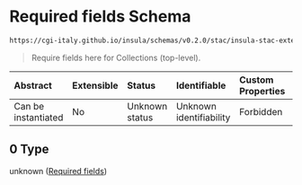 # Required fields Schema

```txt
https://cgi-italy.github.io/insula/schemas/v0.2.0/stac/insula-stac-extension.schema.json#/oneOf/0/anyOf/0/allOf/0
```



> Require fields here for Collections (top-level).

| Abstract            | Extensible | Status         | Identifiable            | Custom Properties | Additional Properties | Access Restrictions | Defined In                                                                                                   |
| :------------------ | :--------- | :------------- | :---------------------- | :---------------- | :-------------------- | :------------------ | :----------------------------------------------------------------------------------------------------------- |
| Can be instantiated | No         | Unknown status | Unknown identifiability | Forbidden         | Allowed               | none                | [insula-stac-extension.schema.json\*](schemas/stac/insula-stac-extension.schema.json) |

## 0 Type

unknown ([Required fields](insula-stac-extension-oneof-basic-collection-properties-anyof-0-allof-required-fields.md))
